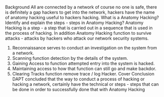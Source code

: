 Background
All are connected by a network of course no one is safe, there is definitely a gap hackers to get into the network, hackers have the name of anatomy hacking useful to hackers hacking.
What is a Anatomy Hacking?
Identify and explain the steps - steps in Anatomy Hacking?
Anatomy Hacking is a step - a step that is carried out in a sequence that is used in the process of hacking. In addition Anatomy Hacking function to survive attacks - attacks by hackers who attack our network security systems.
1. Reconnaissance serves to conduct an investigation on the system from a network.
2. Scanning function detection by the details of the system.
3. Gaining Access to function attempted entry into the system is hacked.
4. Maintaining access to how that function can still go and make backdor.
5. Clearing Tracks function remove trace / log Hacker.
Cover
Conclusion
DAPT concluded that the way to conduct a process of hacking or hacking a network, certainly have the technical or steps - steps that can be done in order to successfully done that with Anatomy Hacking
